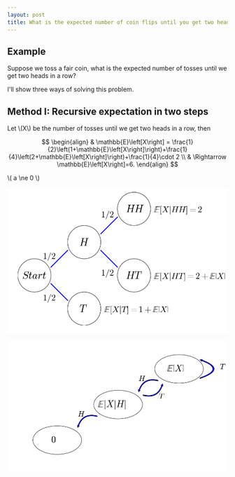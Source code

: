 ```yaml
---
layout: post
title: What is the expected number of coin flips until you get two heads in a row?
---
```


## Example

Suppose we toss a fair coin, what is the expected number of tosses until we get two heads in a row?

I'll show three ways of solving this problem.

## Method I: Recursive expectation in two steps

Let \\(X\\) be the number of tosses until we get two heads in a row, then 

$$ \begin{align}
& \mathbb{E}\left[X\right] = \frac{1}{2}\left(1+\mathbb{E}\left[X\right]\right)+\frac{1}{4}\left(2+\mathbb{E}\left[X\right]\right)+\frac{1}{4}\cdot 2 \\
& \Rightarrow \mathbb{E}\left[X\right]=6.
\end{align} $$

\\( a \ne 0 \\)

![](/images/two_steps_tree.png?raw=true)

![](/images/two_steps_transition.png?raw=true)
